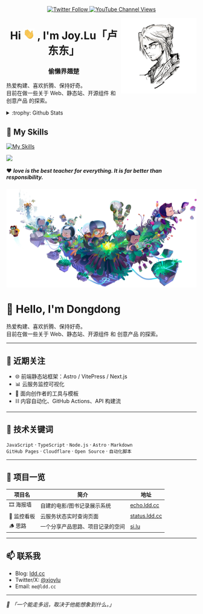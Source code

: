 <p align="center">
    <a href="https://twitter.com/xjoylu">
        <img alt="Twitter Follow" src="https://img.shields.io/twitter/follow/xjoylu?style=social">
    </a>
     <a href="https://www.youtube.com/channel/UCWVEqVG_4mtpN19axLVzaQA">
        <img alt="YouTube Channel Views" src="https://img.shields.io/youtube/channel/views/UCWVEqVG_4mtpN19axLVzaQA">
     </a>
</p>

<img align="right" width="200" height="200" alt="xJoyLu" src="https://github.com/xJoyLu/xJoyLu/blob/main/assets/logo.png?raw=true"/>

<h1 align="center">Hi <img src="https://github.com/xJoyLu/xJoyLu/blob/main/assets/Hi.gif?raw=true" width="30"> , I'm Joy.Lu「卢东东」</h1>
<h3 align="center">偷懒界翘楚</h3>

热爱构建、喜欢折腾、保持好奇。<br>
目前在做一些关于 Web、静态站、开源组件 和 创意产品 的探索。

<details>
<summary>:trophy: Github Stats</summary>
<img src="https://github-profile-trophy.vercel.app/?username=xJoyLu">
</details>

## 🧰 My Skills

[![My Skills](https://skillicons.dev/icons?i=md,html,css,js,php,mysql,py,qt,bootstrap,vue,figma,ai,ae,ps,swift,aws,gcp,codepen,discord,stackoverflow,raspberrypi,instagram,twitter,linkedin,docker,bots,electron,github,wordpress,cloudflare&theme=light)](https://skillicons.dev)

<p><img src="https://bad-apple-github-readme.vercel.app/api?show_bg=1&username=xJoyLu"></p>

 <a>❤️ ***love is the best teacher for everything. It is far better than responsibility.***</a>

<h3 align="center"><img align="center" width="600" src="https://github.com/xJoyLu/xJoyLu/blob/main/assets/github.png?raw=true"></h3>

# 👋 Hello, I'm Dongdong

热爱构建、喜欢折腾、保持好奇。  
目前在做一些关于 Web、静态站、开源组件 和 创意产品 的探索。

---

## 🚀 近期关注

- 🌐 前端静态站框架：Astro / VitePress / Next.js
- 📊 云服务监控可视化
- 🧱 面向创作者的工具与模板
- ⛓️ 内容自动化、GitHub Actions、API 构建流

---

## 🧰 技术关键词

`JavaScript` · `TypeScript` · `Node.js` · `Astro` · `Markdown`  
`GitHub Pages` · `Cloudflare` · `Open Source` · `自动化脚本`

---

## 📌 项目一览

| 项目名 | 简介 | 地址 |
|--------|------|------|
| 🎞️ 海报墙 | 自建的电影/图书记录展示系统 | [echo.ldd.cc](https://echo.ldd.cc) |
| 📡 监控看板 | 云服务状态实时查询页面 | [status.ldd.cc](https://status.ldd.cc) |
| 🪵 思路 | 一个分享产品思路、项目记录的空间 | [si.lu](https://si.lu) |

---

## 📫 联系我

- Blog: [ldd.cc](https://ldd.cc)
- Twitter/X: [@xjoylu](https://x.com/xjoylu)
- Email: `me@ldd.cc`

---

_💬 「一个能走多远，取决于他能想象到什么。」_

